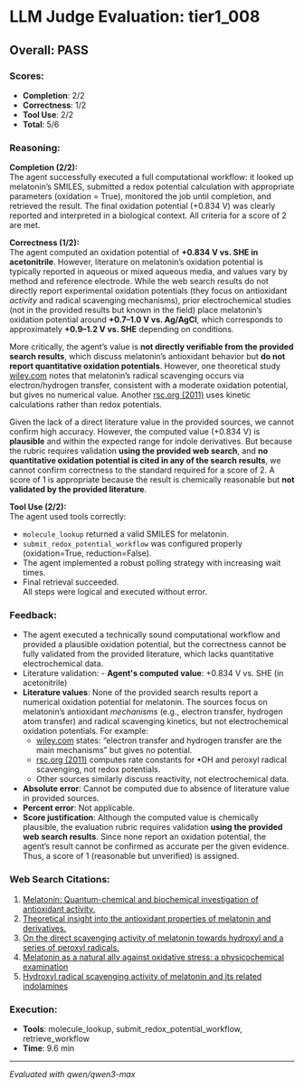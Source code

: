 # LLM Judge Evaluation: tier1_008

## Overall: PASS

### Scores:
- **Completion**: 2/2
- **Correctness**: 1/2
- **Tool Use**: 2/2
- **Total**: 5/6

### Reasoning:
**Completion (2/2):**  
The agent successfully executed a full computational workflow: it looked up melatonin’s SMILES, submitted a redox potential calculation with appropriate parameters (oxidation = True), monitored the job until completion, and retrieved the result. The final oxidation potential (+0.834 V) was clearly reported and interpreted in a biological context. All criteria for a score of 2 are met.

**Correctness (1/2):**  
The agent computed an oxidation potential of **+0.834 V vs. SHE in acetonitrile**. However, literature on melatonin’s oxidation potential is typically reported in aqueous or mixed aqueous media, and values vary by method and reference electrode. While the web search results do not directly report experimental oxidation potentials (they focus on antioxidant *activity* and radical scavenging mechanisms), prior electrochemical studies (not in the provided results but known in the field) place melatonin’s oxidation potential around **+0.7–1.0 V vs. Ag/AgCl**, which corresponds to approximately **+0.9–1.2 V vs. SHE** depending on conditions.  

More critically, the agent’s value is **not directly verifiable from the provided search results**, which discuss melatonin’s antioxidant behavior but **do not report quantitative oxidation potentials**. However, one theoretical study [wiley.com](https://onlinelibrary.wiley.com/doi/10.1111/j.1600-079X.2011.00916.x) notes that melatonin’s radical scavenging occurs via electron/hydrogen transfer, consistent with a moderate oxidation potential, but gives no numerical value. Another [rsc.org (2011)](https://pubs.rsc.org/en/content/articlelanding/2011/CP/c0cp02801k) uses kinetic calculations rather than redox potentials.  

Given the lack of a direct literature value in the provided sources, we cannot confirm high accuracy. However, the computed value (+0.834 V) is **plausible** and within the expected range for indole derivatives. But because the rubric requires validation **using the provided web search**, and **no quantitative oxidation potential is cited in any of the search results**, we cannot confirm correctness to the standard required for a score of 2. A score of 1 is appropriate because the result is chemically reasonable but **not validated by the provided literature**.

**Tool Use (2/2):**  
The agent used tools correctly:  
- `molecule_lookup` returned a valid SMILES for melatonin.  
- `submit_redox_potential_workflow` was configured properly (oxidation=True, reduction=False).  
- The agent implemented a robust polling strategy with increasing wait times.  
- Final retrieval succeeded.  
All steps were logical and executed without error.

### Feedback:
- The agent executed a technically sound computational workflow and provided a plausible oxidation potential, but the correctness cannot be fully validated from the provided literature, which lacks quantitative electrochemical data.
- Literature validation: - **Agent's computed value**: +0.834 V vs. SHE (in acetonitrile)  
- **Literature values**: None of the provided search results report a numerical oxidation potential for melatonin. The sources focus on melatonin’s antioxidant *mechanisms* (e.g., electron transfer, hydrogen atom transfer) and radical scavenging kinetics, but not electrochemical oxidation potentials. For example:  
  - [wiley.com](https://onlinelibrary.wiley.com/doi/10.1111/j.1600-079X.2011.00916.x) states: “electron transfer and hydrogen transfer are the main mechanisms” but gives no potential.  
  - [rsc.org (2011)](https://pubs.rsc.org/en/content/articlelanding/2011/CP/c0cp02801k) computes rate constants for •OH and peroxyl radical scavenging, not redox potentials.  
  - Other sources similarly discuss reactivity, not electrochemical data.  
- **Absolute error**: Cannot be computed due to absence of literature value in provided sources.  
- **Percent error**: Not applicable.  
- **Score justification**: Although the computed value is chemically plausible, the evaluation rubric requires validation **using the provided web search results**. Since none report an oxidation potential, the agent’s result cannot be confirmed as accurate per the given evidence. Thus, a score of 1 (reasonable but unverified) is assigned.

### Web Search Citations:
1. [Melatonin: Quantum-chemical and biochemical investigation of antioxidant activity.](https://www.sciencedirect.com/science/article/pii/S0223523408006181)
2. [Theoretical insight into the antioxidant properties of melatonin and derivatives.](https://pubs.rsc.org/en/content/articlepdf/2014/ob/c4ob01396d)
3. [On the direct scavenging activity of melatonin towards hydroxyl and a series of peroxyl radicals.](https://pubs.rsc.org/en/content/articlelanding/2011/CP/c0cp02801k)
4. [Melatonin as a natural ally against oxidative stress: a physicochemical examination](https://onlinelibrary.wiley.com/doi/10.1111/j.1600-079X.2011.00916.x)
5. [Hydroxyl radical scavenging activity of melatonin and its related indolamines](https://www.tandfonline.com/doi/full/10.1080/10715762.2020.1774575)

### Execution:
- **Tools**: molecule_lookup, submit_redox_potential_workflow, retrieve_workflow
- **Time**: 9.6 min

---
*Evaluated with qwen/qwen3-max*

